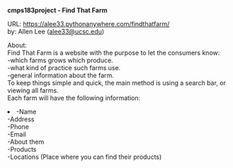 <b>cmps183project - Find That Farm</b>

URL:  https://alee33.pythonanywhere.com/findthatfarm/
<br>by:   Allen Lee (alee33@ucsc.edu)

About:<br>
  Find That Farm is a website with the purpose to let the consumers know:<br>
    -which farms grows which produce.<br>
    -what kind of practice such farms use.<br>
    -general information about the farm.<br>
  To keep things simple and quick, the main method is using a search bar, or viewing all farms.<br>
  Each farm will have the following information:<br>
    <li>-Name<br>
    -Address<br>
    -Phone<br>
    -Email<br>
    -About them<br>
    -Products<br>
    -Locations (Place where you can find their products)<br></li>
